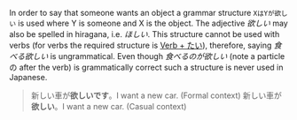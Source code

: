 In order to say that someone wants an object a grammar structure `XはYが欲しい` is used where Y is someone and X is the object. The adjective *欲しい* may also be spelled in hiragana, i.e. *ほしい*. This structure cannot be used with verbs (for verbs the required structure is [Verb + たい](41)), therefore, saying *食べる欲しい* is ungrammatical. Even though *食べるのが欲しい* (note a particle の after the verb) is grammatically correct such a structure is never used in Japanese.

>新しい車が**欲しいです**。I want a new car. (Formal context)
>新しい車が**欲しい**。I want a new car. (Casual context)